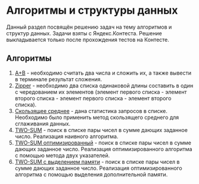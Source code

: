 # Алгоритмы и структуры данных

Данный раздел посвящён решению задач на тему алгоритмов и структур данных. Задачи взяты с Яндекс.Контеста. Решение выкладывается только после прохождения тестов на Контесте.

## Алгоритмы

1. [A+B](https://github.com/shakertov/structures/blob/main/algorithms/01-A%2BB.py) - необходимо считать два числа и сложить их, а также вывести в терминале результат сложения.
2. [Zipper](https://github.com/shakertov/structures/blob/main/algorithms/02-zipper.py) - необходимо два списка одинаковой длины составить в один с чередованием их элементов (элемент первого списка - элемент второго списка - элемент первого списка - элемент второго списка).
3. [Скользящее среднее](https://github.com/shakertov/structures/blob/main/algorithms/03-moving-average.py) - дана статистика запросов в списке. Необходимо было применить метод скользящего среднего для сглаживания данных.
4. [TWO-SUM](https://github.com/shakertov/structures/blob/main/algorithms/04-two-sum.py) - поиск в списке пары чисел в сумме дающих заданное число. Реализация наивного алгоритма.
5. [TWO-SUM оптимизированный](https://github.com/shakertov/structures/blob/main/algorithms/05-two-sum-opt.py) - поиск в списке пары чисел в сумме дающих заданное число. Реализация оптимизированного алгоритма с помощью метода двух указателей.
6. [TWO-SUM с выделением памяти](https://github.com/shakertov/structures/blob/main/algorithms/05-two-sum-opt.py) - поиск в списке пары чисел в сумме дающих заданное число. Реализация оптимизированного алгоритма с помощью выделения дополнительной памяти.
